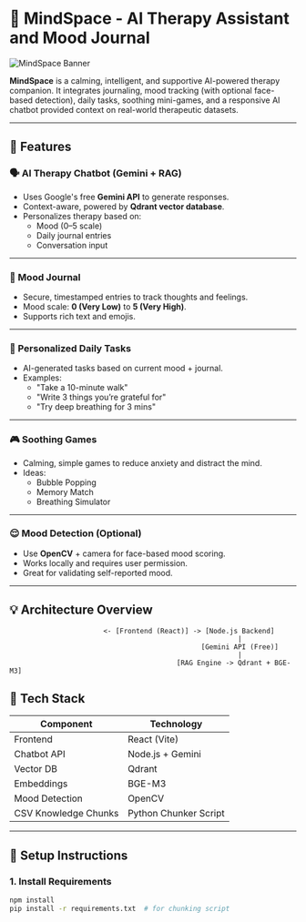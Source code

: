 # 🌿 MindSpace - AI Therapy Assistant and Mood Journal

![MindSpace Banner](https://images.pexels.com/photos/3759655/pexels-photo-3759655.jpeg)

**MindSpace** is a calming, intelligent, and supportive AI-powered therapy companion. It integrates journaling, mood tracking (with optional face-based detection), daily tasks, soothing mini-games, and a responsive AI chatbot provided context on real-world therapeutic datasets.

---

## 🧠 Features

### 🗣️ AI Therapy Chatbot (Gemini + RAG)

- Uses Google's free **Gemini API** to generate responses.
- Context-aware, powered by **Qdrant vector database**.
- Personalizes therapy based on:
  - Mood (0–5 scale)
  - Daily journal entries
  - Conversation input

---

### 📓 Mood Journal

- Secure, timestamped entries to track thoughts and feelings.
- Mood scale: **0 (Very Low)** to **5 (Very High)**.
- Supports rich text and emojis.

---

### 🎯 Personalized Daily Tasks

- AI-generated tasks based on current mood + journal.
- Examples:
  - "Take a 10-minute walk"
  - "Write 3 things you’re grateful for"
  - "Try deep breathing for 3 mins"

---

### 🎮 Soothing Games

- Calming, simple games to reduce anxiety and distract the mind.
- Ideas:
  - Bubble Popping
  - Memory Match
  - Breathing Simulator

---

### 😌 Mood Detection (Optional)

- Use **OpenCV** + camera for face-based mood scoring.
- Works locally and requires user permission.
- Great for validating self-reported mood.

---

## 💡 Architecture Overview

```plaintext
                       <- [Frontend (React)] -> [Node.js Backend]
                                                        |
                                               [Gemini API (Free)]
                                                        |
                                         [RAG Engine -> Qdrant + BGE-M3]

````


## 🧱 Tech Stack

| Component              | Technology              |
|------------------------|--------------------------|
| Frontend               | React (Vite)             |
| Chatbot API            | Node.js + Gemini         |
| Vector DB              | Qdrant                   |
| Embeddings             | BGE-M3                   |
| Mood Detection         | OpenCV   |
| CSV Knowledge Chunks   | Python Chunker Script    |

---

## 🧰 Setup Instructions

### 1. Install Requirements

```bash
npm install
pip install -r requirements.txt  # for chunking script
